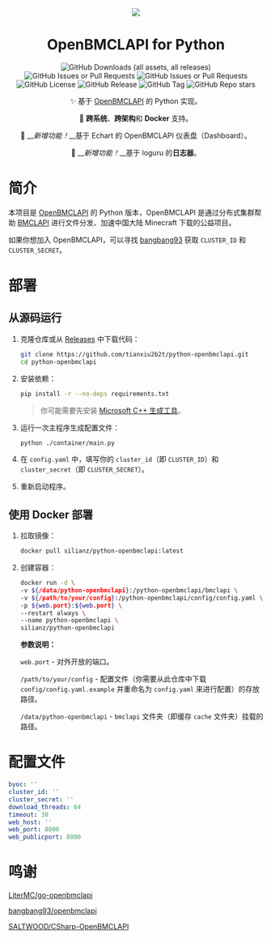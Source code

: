 
<div align="center">

![](https://s21.ax1x.com/2024/03/09/pFyV90g.png)

# OpenBMCLAPI for Python

![GitHub Downloads (all assets, all releases)](https://img.shields.io/github/downloads/TTB-Network/python-openbmclapi/total)
![GitHub Issues or Pull Requests](https://img.shields.io/github/issues-pr/TTB-Network/python-openbmclapi)
![GitHub Issues or Pull Requests](https://img.shields.io/github/issues/TTB-Network/python-openbmclapi)
![GitHub License](https://img.shields.io/github/license/TTB-Network/python-openbmclapi)
![GitHub Release](https://img.shields.io/github/v/release/TTB-Network/python-openbmclapi)
![GitHub Tag](https://img.shields.io/github/v/tag/TTB-Network/python-openbmclapi)
![GitHub Repo stars](https://img.shields.io/github/stars/TTB-Network/python-openbmclapi)


✨ 基于 [OpenBMCLAPI](https://github.com/bangbang93/openbmclapi) 的 Python 实现。

🎨 **跨系统**、**跨架构**和 **Docker** 支持。

🎉 __*新增功能！*__基于 Echart 的 OpenBMCLAPI 仪表盘（Dashboard）。

🎉 __*新增功能！*__基于 loguru 的**日志器**。


</div>

# 简介

本项目是 [OpenBMCLAPI](https://github.com/bangbang93/openbmclapi) 的 Python 版本，OpenBMCLAPI 是通过分布式集群帮助 [BMCLAPI](https://bmclapidoc.bangbang93.com/) 进行文件分发、加速中国大陆 Minecraft 下载的公益项目。

如果你想加入 OpenBMCLAPI，可以寻找 [bangbang93](https://github.com/bangbang93) 获取 `CLUSTER_ID` 和 `CLUSTER_SECRET`。

# 部署

## 从源码运行

1. 克隆仓库或从 [Releases](https://github.com/TTB-Network/python-openbmclapi/releases) 中下载代码：

    ```sh
    git clone https://github.com/tianxiu2b2t/python-openbmclapi.git
    cd python-openbmclapi
    ```

2. 安装依赖：

    ```sh
    pip install -r --no-deps requirements.txt
    ```

    > 你可能需要先安装 [Microsoft C++ 生成工具](https://visualstudio.microsoft.com/visual-cpp-build-tools/)。

3. 运行一次主程序生成配置文件：

    ```sh
    python ./container/main.py
    ```

4. 在 `config.yaml` 中，填写你的 `cluster_id`（即 `CLUSTER_ID`）和 `cluster_secret`（即 `CLUSTER_SECRET`）。

5. 重新启动程序。

## 使用 Docker 部署

1. 拉取镜像：

    ```sh
    docker pull silianz/python-openbmclapi:latest
    ```

2. 创建容器：

    ```sh
    docker run -d \
    -v ${/data/python-openbmclapi}:/python-openbmclapi/bmclapi \
    -v ${/path/to/your/config}:/python-openbmclapi/config/config.yaml \
    -p ${web.port}:${web.port} \
    --restart always \
    --name python-openbmclapi \
    silianz/python-openbmclapi 
    ```

    **参数说明：**

    `web.port` - 对外开放的端口。

    `/path/to/your/config` - 配置文件（你需要从此仓库中下载 `config/config.yaml.example` 并重命名为 `config.yaml` 来进行配置）的存放路径。

    `/data/python-openbmclapi` - `bmclapi` 文件夹（即缓存 `cache` 文件夹）挂载的路径。

# 配置文件

```yaml
byoc: ''
cluster_id: ''
cluster_secret: ''
download_threads: 64
timeout: 30
web_host: ''
web_port: 8800
web_publicport: 8800

```

# 鸣谢

[LiterMC/go-openbmclapi](https://github.com/LiterMC/go-openbmclapi)

[bangbang93/openbmclapi](https://github.com/bangbang93/openbmclapi)

[SALTWOOD/CSharp-OpenBMCLAPI](https://github.com/SALTWOOD/CSharp-OpenBMCLAPI)